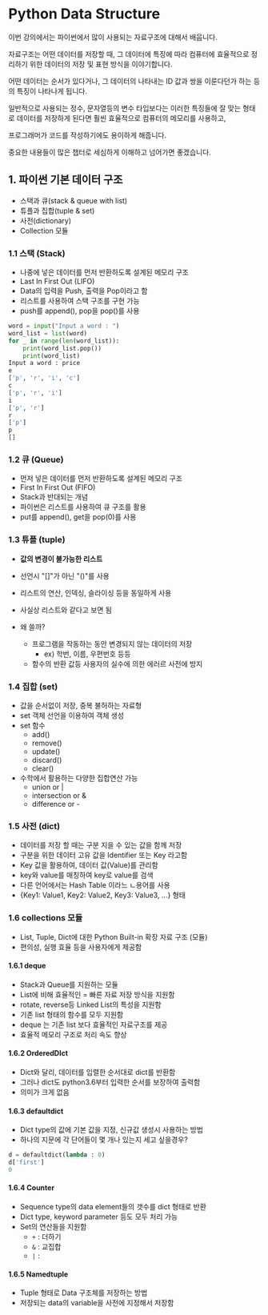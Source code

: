 # Python Data Structure

이번 강의에서는 파이썬에서 많이 사용되는 자료구조에 대해서 배웁니다.

자료구조는 어떤 데이터를 저장할 때, 그 데이터에 특징에 따라 컴퓨터에 효율적으로 정리하기 위한 데이터의 저장 및 표현 방식을 이야기합니다. 

어떤 데이터는 순서가 있다거나, 그 데이터의 나타내는 ID 값과 쌍을 이룬다던가 하는 등의 특징이 나타나게 됩니다. 

일반적으로 사용되는 정수, 문자열등의 변수 타입보다는 이러한 특징들에 잘 맞는 형태로 데이터를 저장하게 된다면 훨씬 효율적으로 컴퓨터의 메모리를 사용하고, 

프로그래머가 코드를 작성하기에도 용이하게 해줍니다.

중요한 내용들이 많은 챕터로 세심하게 이해하고 넘어가면 좋겠습니다.

## 1. 파이썬 기본 데이터 구조

- 스택과 큐(stack & queue with list)
- 튜플과 집합(tuple & set)
- 사전(dictionary)
- Collection 모듈

### 1.1 스택 (Stack)

- 나중에 넣은 데이터를 먼저 반환하도록 설계된 메모리 구조
- Last In First Out (LIFO)
- Data의 입력을 Push, 출력을 Pop이라고 함
- 리스트를 사용하여 스택 구조를 구현 가능
- push를 append(), pop을 pop()를 사용

```python
word = input("Input a word : ")
word_list = list(word)
for _ in range(len(word_list)):
    print(word_list.pop())
    print(word_list)
Input a word : price
e
['p', 'r', 'i', 'c']
c
['p', 'r', 'i']
i
['p', 'r']
r
['p']
p
[]
```

### 1.2 큐 (Queue)

- 먼저 넣은 데이터를 먼저 반환하도록 설계된 메모리 구조
- First In First Out (FIFO)
- Stack과 반대되는 개념
- 파이썬은 리스트를 사용하여 큐 구조를 활용
- put를 append(), get을 pop(0)를 사용

### 1.3 튜플 (tuple)

- **값의 변경이 불가능한 리스트**
- 선언시 "[]"가 아닌 "()"를 사용
- 리스트의 연산, 인덱싱, 슬라이싱 등을 동일하게 사용
- 사실상 리스트와 같다고 보면 됨

- 왜 쓸까?
  - 프로그램을 작동하는 동안 변경되지 않는 데이터의 저장
    - ex) 학번, 이름, 우편번호 등등
  - 함수의 반환 값등 사용자의 실수에 의한 에러르 사전에 방지

### 1.4 집합 (set)

- 값을 순서없이 저장, 중복 불허하는 자료형
- set 객체 선언을 이용하여 객체 생성
- set 함수
  - add()
  - remove()
  - update()
  - discard()
  - clear()
- 수학에서 활용하는 다양한 집합연산 가능
  - union or |
  - intersection or &
  - difference or -

### 1.5 사전 (dict)

- 데이터를 저장 할 때는 구분 지을 수 있는 값을 함께 저장
- 구분을 위한 데이터 고유 값을 Identifier 또는 Key 라고함
- Key 값을 활용하여, 데이터 값(Value)를 관리함
- key와 value를 매칭하여 key로 value를 검색
- 다른 언어에서는 Hash Table 이라느 ㄴ용어를 사용
- {Key1: Value1, Key2: Value2, Key3: Value3, ...} 형태

### 1.6 collections 모듈

- List, Tuple, Dict에 대한 Python Built-in 확장 자료 구조 (모듈)
- 편의성, 실행 효율 등을 사용자에게 제공함

#### 1.6.1 deque

- Stack과 Queue를 지원하는 모듈
- List에 비해 효율적인 = 빠른 자료 저장 방식을 지원함
- rotate, reverse등 Linked List의 특성을 지원함
- 기존 list 형태의 함수를 모두 지원함
- deque 는 기존 list 보다 효율적인 자료구조를 제공
- 효율적 메모리 구조로 처리 속도 향상

#### 1.6.2 OrderedDIct

- Dict와 달리, 데이터를 입렬한 순서대로 dict를 반환함
- 그러나 dict도 python3.6부터 입력한 순서를 보장하여 출력함
- 의미가 크게 없음

#### 1.6.3 defaultdict

- Dict type의 값에 기본 값을 지정, 신규값 생성시 사용하는 방법
- 하나의 지문에 각 단어들이 몇 개나 있는지 세고 싶을경우?

```python
d = defaultdict(lambda : 0)
d['first']
0
```

#### 1.6.4 Counter

- Sequence type의 data element들의 갯수를 dict 형태로 반환
- Dict type, keyword parameter 등도 모두 처리 가능
- Set의 연산들을 지원함
  - `+` : 더하기
  - `&` : 교집합
  - `|` : 

#### 1.6.5 Namedtuple

- Tuple 형태로 Data 구조체를 저장하는 방법
- 저장되는 data의 variable을 사전에 지정해서 저장함


